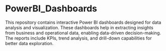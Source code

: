 # PowerBI_Dashboards
This repository contains interactive Power BI dashboards designed for data analysis and visualization. These dashboards help in extracting insights from business and operational data, enabling data-driven decision-making. The reports include KPIs, trend analysis, and drill-down capabilities for better data exploration.
